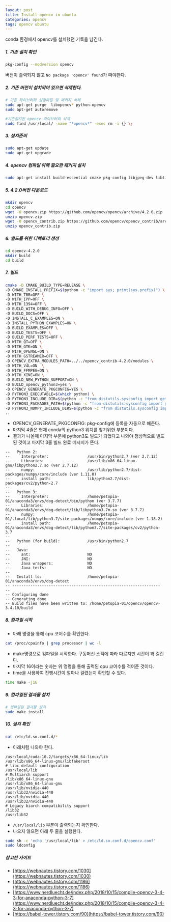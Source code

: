 ```yaml
---
layout: post
title: Install opencv in ubuntu
categories: opencv
tags: opencv ubuntu
---
```


conda 환경에서 opencv를 설치했던 기록을 남긴다.

##### 1. 기존 설치 확인

~~~sh
pkg-config --modversion opencv
~~~

버전이 출력되지 않고 `No package 'opencv' found`가 떠야한다.

##### 2. 기존 버전이 설치되어 있으면 삭제한다.

~~~sh
# 기존 라이브러리 설정파일 및 패키지 삭제
sudo apt-get purge  libopencv* python-opencv
sudo apt-get autoremove

#기존설치된 opencv 라이브러리 삭제
sudo find /usr/local/ -name "*opencv*" -exec rm -i {} \;
~~~

##### 3. 설치준비

~~~sh
sudo apt-get update
sudo apt-get upgrade
~~~

##### 4. opencv 컴파일 위해 필요한 패키지 설치

~~~sh
sudo apt-get install build-essential cmake pkg-config libjpeg-dev libtiff5-dev libpng-dev libavcodec-dev libavformat-dev libswscale-dev libxvidcore-dev libx264-dev libxine2-dev libv4l-dev v4l-utils libgstreamer1.0-dev libgstreamer-plugins-base1.0-dev libgtk2.0-dev libgtk-3-dev mesa-utils libgl1-mesa-dri libgtkgl2.0-dev libgtkglext1-dev libatlas-base-dev gfortran libeigen3-dev python2.7-dev python3-dev python-numpy python3-numpy python3.5-dev
~~~

##### 5. 4.2.0버전 다운로드

~~~sh
mkdir opencv
cd opencv
wget -O opencv.zip https://github.com/opencv/opencv/archive/4.2.0.zip
unzip opencv.zip
wget -O opencv_contrib.zip https://github.com/opencv/opencv_contrib/archive/4.2.0.zip
unzip opencv_contrib.zip
~~~

##### 6. 빌드를 위한 디렉토리 생성

~~~sh
cd opencv-4.2.0
mkdir build
cd build
~~~

##### 7. 빌드

~~~sh
cmake -D CMAKE_BUILD_TYPE=RELEASE \
-D CMAKE_INSTALL_PREFIX=$(python -c "import sys; print(sys.prefix)") \
-D WITH_TBB=OFF \
-D WITH_IPP=OFF \
-D WITH_1394=OFF \
-D BUILD_WITH_DEBUG_INFO=OFF \
-D BUILD_DOCS=OFF \
-D INSTALL_C_EXAMPLES=ON \
-D INSTALL_PYTHON_EXAMPLES=ON \
-D BUILD_EXAMPLES=OFF \
-D BUILD_TESTS=OFF \
-D BUILD_PERF_TESTS=OFF \
-D WITH_QT=OFF \
-D WITH_GTK=ON \
-D WITH_OPENGL=ON \
-D WITH_GSTREAMER=OFF \
-D OPENCV_EXTRA_MODULES_PATH=../../opencv_contrib-4.2.0/modules \
-D WITH_V4L=ON  \
-D WITH_FFMPEG=ON \
-D WITH_XINE=ON \
-D BUILD_NEW_PYTHON_SUPPORT=ON \
-D BUILD_opencv_python3=yes \
-D OPENCV_GENERATE_PKGCONFIG=YES \
-D PYTHON3_EXECUTABLE=$(which python) \
-D PYTHON3_INCLUDE_DIR=$(python -c "from distutils.sysconfig import get_python_inc; print(get_python_inc())") \
-D PYTHON3_PACKAGES_PATH=$(python -c "from distutils.sysconfig import get_python_lib; print(get_python_lib())") \
-D PYTHON3_NUMPY_INCLUDE_DIRS=$(python -c "from distutils.sysconfig import get_python_lib; print(get_python_lib())")"/numpy/core/include"  \
..
~~~

- OPENCV_GENERATE_PKGCONFIG: pkg-config에 등록을 자동으로 해준다.
- 마지막 4줄은 현재 conda의 python3 위치를 찾기위한 부분이다.
- 결과가 나올때 마지막 부분에 python3도 빌드가 되었다고 나와야 정상적으로 빌드된 것이고 마지막 3줄 빌드 완료 메시지가 뜬다.

~~~
--   Python 2:
--     Interpreter:                 /usr/bin/python2.7 (ver 2.7.12)
--     Libraries:                   /usr/lib/x86_64-linux-gnu/libpython2.7.so (ver 2.7.12)
--     numpy:                       /usr/lib/python2.7/dist-packages/numpy/core/include (ver 1.11.0)
--     install path:                lib/python2.7/dist-packages/cv2/python-2.7
--
--   Python 3:
--     Interpreter:                 /home/petopia-01/anaconda3/envs/dog-detect/bin/python (ver 3.7.7)
--     Libraries:                   /home/petopia-01/anaconda3/envs/dog-detect/lib/libpython3.7m.so (ver 3.7.7)
--     numpy:                       /home/petopia-01/.local/lib/python3.7/site-packages/numpy/core/include (ver 1.18.2)
--     install path:                /home/petopia-01/anaconda3/envs/dog-detect/lib/python3.7/site-packages/cv2/python-3.7
--
--   Python (for build):            /usr/bin/python2.7
--
--   Java:
--     ant:                         NO
--     JNI:                         NO
--     Java wrappers:               NO
--     Java tests:                  NO
--
--   Install to:                    /home/petopia-01/anaconda3/envs/dog-detect
-- -----------------------------------------------------------------
--
-- Configuring done
-- Generating done
-- Build files have been written to: /home/petopia-01/opencv/opencv-3.4.10/build
~~~

##### 8. 컴파일 시작

- 아래 명령을 통해 cpu 코어수를 확인한다.

~~~sh
cat /proc/cpuinfo | grep processor | wc -l
~~~

- make명령으로 컴파일을 시작한다. 구동머신 스펙에 따라 다르지만 시간이 꽤 걸린다.
- 마지막 16이라는 숫자는 위 명령을 통해 출력된 cpu 코어수를 적어준 것이다.
- time을 사용하여 진행시간이 얼마나 걸렸는지 확인할 수 있다.

~~~sh
time make -j16
~~~

##### 9. 컴파일된 결과물 설치

~~~sh
# 컴파일된 결과물 설치
sudo make install
~~~


##### 10. 설치 확인

~~~sh
cat /etc/ld.so.conf.d/*
~~~

- 아래처럼 나와야 한다.

~~~
/usr/local/cuda-10.2/targets/x86_64-linux/lib
/usr/lib/x86_64-linux-gnu/libfakeroot
# libc default configuration
/usr/local/lib
# Multiarch support
/lib/x86_64-linux-gnu
/usr/lib/x86_64-linux-gnu
/usr/lib/nvidia-440
/usr/lib32/nvidia-440
/usr/lib/nvidia-440
/usr/lib32/nvidia-440
# Legacy biarch compatibility support
/lib32
/usr/lib32
~~~

- `/usr/local/lib` 부분이 출력되는지 확인한다.
- 나오지 않으면 아래 두 줄을 실행한다.

~~~sh
sudo sh -c 'echo '/usr/local/lib' > /etc/ld.so.conf.d/opencv.conf'
sudo ldconfig
~~~



##### 참고한 사이트

- [https://webnautes.tistory.com/1030](https://webnautes.tistory.com/1030)
- [https://webnautes.tistory.com/1186](https://webnautes.tistory.com/1186)
- [https://www.nerdluecht.de/index.php/2018/10/15/compile-opencv-3-4-3-for-anaconda-python-3-7](https://www.nerdluecht.de/index.php/2018/10/15/compile-opencv-3-4-3-for-anaconda-python-3-7)
- [https://babel-tower.tistory.com/90](https://babel-tower.tistory.com/90)
